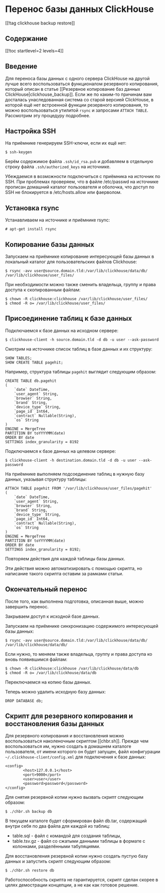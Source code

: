 Перенос базы данных ClickHouse
==============================

[[!tag clickhouse backup restore]]

Содержание
----------

[[!toc startlevel=2 levels=4]]

Введение
--------

Для переноса базы данных с одного сервера ClickHouse на другой лучше всего воспользоваться функционалом резервного копирования, который описан в статье [[Резервное копирование баз данных ClickHouse|clickhouse_backup]]. Если же по каким-то причинам вам досталась унаследованная система со старой версией ClickHouse, в которой ещё нет встроенной функции резервного копирования, то можно воспользоваться утилитой `rsync` и запросами `ATTACH TABLE`. Рассмотрим эту процедуру подробнее.

Настройка SSH
-------------

На приёмнике генерируем SSH-ключи, если их ещё нет:

    $ ssh-keygen

Берём содержимое файла `.ssh/id_rsa.pub` и добавляем в отдельную строку файла `.ssh/authorized_keys` на источнике.

Убеждаемся в возможности подключиться с приёмника на источник по SSH. При проблемах проверяем, что в файле /etc/passwd на источнике прописан домашний каталог пользователя и оболочка, что доступ по SSH не блокируется в /etc/hosts.allow или фаерволом.

Установка rsync
---------------

Устанавливаем на источнике и приёмнике rsync:

    # apt-get install rsync

Копирование базы данных
-----------------------

Запускаем на приёмнике копирование интересующей базы данных в локальный каталог для пользовательских файлов Clickhouse:

    $ rsync -avv user@source.domain.tld:/var/lib/clickhouse/data/db/ /var/lib/clickhouse/user_files/

При необходимости можно также сменить владельца, группу и права доступа к скопированным файлам:

    $ chown -R clickhouse:clickhouse /var/lib/clickhouse/user_files/
    $ chmod -R o= /var/lib/clickhouse/user_files/

Присоединение таблиц к базе данных
----------------------------------

Подключаемся к базе данных на исходном сервере:

    $ clickhouse-client -h source.domain.tld -d db -u user --ask-password

Смотрим на источнике список таблиц в базе данных и их структуру:

    SHOW TABLES;
    SHOW CREATE TABLE pagehit;

Например, структура таблицы `pagehit` выглядит следующим образом:

    CREATE TABLE db.pagehit
    (
        `date` DateTime,
        `user_agent` String,
        `browser` String,
        `brand` String,
        `device_type` String,
        `page_id` Int64,
        `contract` Nullable(String),
        `os` String
    )
    ENGINE = MergeTree
    PARTITION BY toYYYYMM(date)
    ORDER BY date
    SETTINGS index_granularity = 8192

Подключаемся к базе данных на целевом сервере:

    $ clickhouse-client -h destination.domain.tld -d db -u user --ask-password

На приёмнике выполняем подсоединение таблиц в нужную базу данных, указывая структуру таблицы:

    ATTACH TABLE pagehit FROM '/var/lib/clickhouse/user_files/pagehit'
    (
        `date` DateTime,
        `user_agent` String,
        `browser` String,
        `brand` String,
        `device_type` String,
        `page_id` Int64,
        `contract` Nullable(String),
        `os` String
    )
    ENGINE = MergeTree
    PARTITION BY toYYYYMM(date)
    ORDER BY date
    SETTINGS index_granularity = 8192;

Повторяем действия для каждой таблицы базы данных.

Эти действия можно автоматизировать с помощью скрипта, но написание такого скрипта оставим за рамками статьи.

Окончательный перенос
---------------------

После того, как выполнена подготовка, описанная выше, можно завершить перенос.

Закрываем доступ к исходной базе данных.

Запускаем на приёмнике синхронизацию содержимого интересующей базы данных:

    $ rsync -avv user@source.domain.tld:/var/lib/clickhouse/data/db/ /var/lib/clickhouse/data/db/

Если нужно, то меняем также владельца, группу и права доступа ко вновь появившимся файлам:

    $ chown -R clickhouse:clickhouse /var/lib/clickhouse/data/db
    $ chmod -R o= /var/lib/clickhouse/data/db

Переключаемся на копию базы данных.

Теперь можно удалить исходную базу данных:

    DROP DATABASE db;

Скрипт для резервного копирования и восстановления базы данных
--------------------------------------------------------------

Для резервного копирования и восстановления можно воспользоваться наколеночным скриптом [[chbr.sh]]. Прежде чем воспользоваться им, нужно создать в домашнем каталоге пользователя, от имени которого он будет запущен, файл конфигурации `~/.clickhouse-client/config.xml` для подключения к базе данных:

    <config>
            <host>127.0.0.1</host>
            <port>9000</port>
            <user>user</user>
            <password>password</password>
    </config>

Для снятия резервной копии нужно вызвать скрипт следующим образом:

    $ ./chbr.sh backup db

В текущем каталоге будет сформирован файл db.tar, содержащий внутри себя по два файла для каждой из таблиц:

* table.sql - файл с командой для создания таблицы,
* table.tsv.gz - файл со сжатыми данными таблицы в формате с колонками, разделёнными табуляциями.

Для восстановления резервной копии нужно создать пустую базу данных и запустить скрипт следующим образом:

    $ ./chbr.sh restore db

Работоспособность скрипта не гарантируется, скрипт сделан скорее в целях демострации концепции, а не как как готовое решение.
